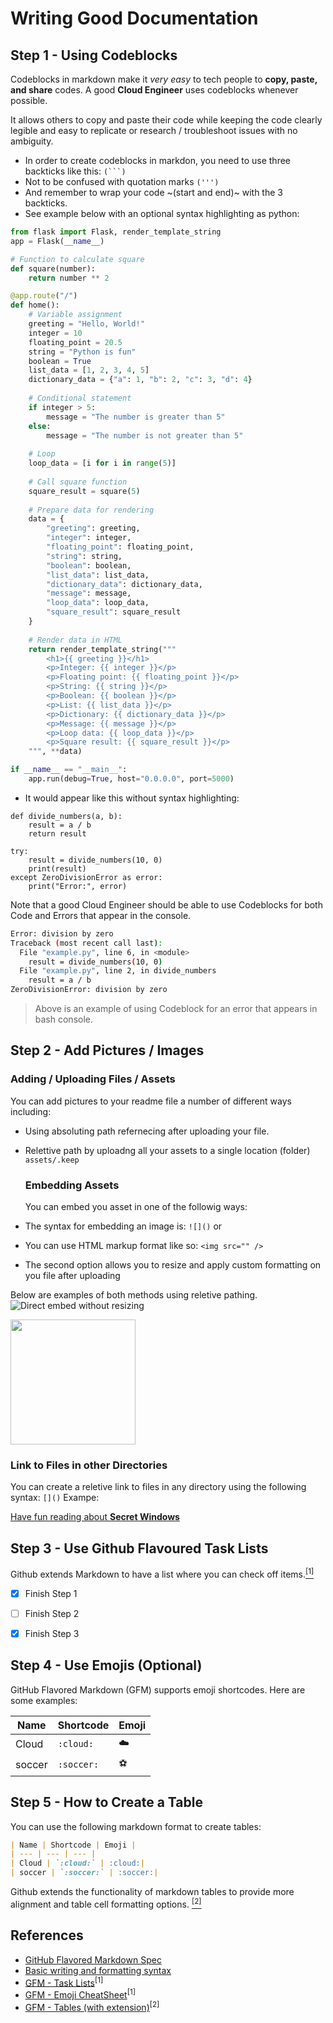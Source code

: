 # Writing Good Documentation

## Step 1 - Using Codeblocks

Codeblocks in markdown make it *very easy* to tech people to **copy, paste, and share** codes. A good __Cloud Engineer__ uses codeblocks whenever possible.

It allows others to copy and paste their code while keeping the code clearly legible and easy to replicate or research / troubleshoot issues with no ambiguity.

- In order to create codeblocks in markdon, you need to use three backticks like this: `(```)`
- Not to be confused with quotation marks `(''')`
- And remember to wrap your code ~(start and end)~ with the 3 backticks.
- See example below with an optional syntax highlighting as python:
```python
from flask import Flask, render_template_string
app = Flask(__name__)

# Function to calculate square
def square(number):
    return number ** 2

@app.route("/")
def home():
    # Variable assignment
    greeting = "Hello, World!"
    integer = 10
    floating_point = 20.5
    string = "Python is fun"
    boolean = True
    list_data = [1, 2, 3, 4, 5]
    dictionary_data = {"a": 1, "b": 2, "c": 3, "d": 4}
    
    # Conditional statement
    if integer > 5:
        message = "The number is greater than 5"
    else:
        message = "The number is not greater than 5"
    
    # Loop
    loop_data = [i for i in range(5)]
    
    # Call square function
    square_result = square(5)
    
    # Prepare data for rendering
    data = {
        "greeting": greeting,
        "integer": integer,
        "floating_point": floating_point,
        "string": string,
        "boolean": boolean,
        "list_data": list_data,
        "dictionary_data": dictionary_data,
        "message": message,
        "loop_data": loop_data,
        "square_result": square_result
    }
    
    # Render data in HTML
    return render_template_string("""
        <h1>{{ greeting }}</h1>
        <p>Integer: {{ integer }}</p>
        <p>Floating point: {{ floating_point }}</p>
        <p>String: {{ string }}</p>
        <p>Boolean: {{ boolean }}</p>
        <p>List: {{ list_data }}</p>
        <p>Dictionary: {{ dictionary_data }}</p>
        <p>Message: {{ message }}</p>
        <p>Loop data: {{ loop_data }}</p>
        <p>Square result: {{ square_result }}</p>
    """, **data)

if __name__ == "__main__":
    app.run(debug=True, host="0.0.0.0", port=5000)
```

- It would appear like this without syntax highlighting:

```
def divide_numbers(a, b):
    result = a / b
    return result

try:
    result = divide_numbers(10, 0)
    print(result)
except ZeroDivisionError as error:
    print("Error:", error)
```

Note that a good Cloud Engineer should be able to use Codeblocks for both Code and Errors that appear in the console. 

```bash
Error: division by zero
Traceback (most recent call last):
  File "example.py", line 6, in <module>
    result = divide_numbers(10, 0)
  File "example.py", line 2, in divide_numbers
    result = a / b
ZeroDivisionError: division by zero
```
> Above is an example of using Codeblock for an error that appears in bash console.

## Step 2 - Add Pictures / Images

### Adding / Uploading Files / Assets

You can add pictures to your readme file a number of different ways including:

- Using absoluting path refernecing after uploading your file.
- Relettive path by uploadng all your assets to a single location (folder) `assets/.keep`

  ### Embedding Assets

  You can embed you asset in one of the followig ways:
  
- The syntax for embedding an image is: `![]()` or
- You can use HTML markup format like so: `<img src="" />`
- The second option allows you to resize and apply custom formatting on you file after uploading

Below are examples of both methods using reletive pathing.
![Direct embed without resizing](assets/lore.jpg)

<img width="200px" src="assets/lore.jpg" />

### Link to Files in other Directories

You can create a reletive link to files in any directory using the following syntax: `[]()`
Exampe:

[Have fun reading about **Secret Windows**](secrets/window.md)

## Step 3 - Use Github Flavoured Task Lists

Github extends Markdown to have a list where you can check off items.[<sup>[1]</sup>](#external-references)

- [x] Finish Step 1
- [ ] Finish Step 2
- [x] Finish Step 3


## Step 4 - Use Emojis (Optional)

GitHub Flavored Markdown (GFM) supports emoji shortcodes.
Here are some examples:

| Name | Shortcode | Emoji |
| --- | --- | --- |
| Cloud | `:cloud:` | :cloud:|
| soccer | `:soccer:` | :soccer:|


## Step 5 - How to Create a Table

You can use the following markdown format to create tables:

```md
| Name | Shortcode | Emoji |
| --- | --- | --- |
| Cloud | `:cloud:` | :cloud:|
| soccer | `:soccer:` | :soccer:|
```

Github extends the functionality of markdown tables to provide more alignment and table cell formatting options. [<sup>[2]</sup>](#external-references)


## References

- [GitHub Flavored Markdown Spec](https://github.github.com/gfm/)
- [Basic writing and formatting syntax](https://docs.github.com/en/get-started/writing-on-github/getting-started-with-writing-and-formatting-on-github/basic-writing-and-formatting-syntax)
- [GFM - Task Lists](https://docs.github.com/en/get-started/writing-on-github/getting-started-with-writing-and-formatting-on-github/basic-writing-and-formatting-syntax#task-lists)<sup>[1]</sup>
- [GFM - Emoji CheatSheet](https://github.com/ikatyang/emoji-cheat-sheet)<sup>[1]</sup>
- [GFM - Tables (with extension)](https://github.github.com/gfm/#tables-extension-)<sup>[2]</sup>

